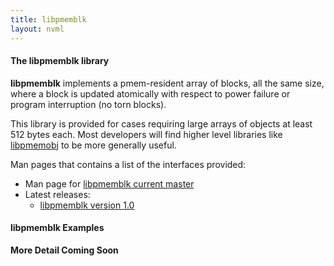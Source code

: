 ```yaml
---
title: libpmemblk
layout: nvml
---
```


#### The libpmemblk library

**libpmemblk** implements a pmem-resident array of blocks,
all the same size, where a block is updated atomically with
respect to power failure or program interruption (no torn
blocks).

This library is provided for cases requiring large arrays
of objects at least 512 bytes each.  Most
developers will find higher level libraries like
[libpmemobj](../libpmemobj) to be more generally useful.

Man pages that contains a list of the interfaces provided:

* Man page for [libpmemblk current master](master/libpmemblk.3.html)
* Latest releases:
   * [libpmemblk version 1.0](v1.0/libpmemblk.3.html)

#### libpmemblk Examples

**More Detail Coming Soon**

<code data-gist-id='andyrudoff/b3e569c479c3b7120875' data-gist-file='manpage.c' data-gist-line='37-96' data-gist-highlight-line='43' data-gist-hide-footer='true'></code>
